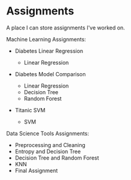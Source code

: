 # Assignments

A place I can store assignments I've worked on. 

Machine Learning Assignments:
* Diabetes Linear Regression
  * Linear Regression

* Diabetes Model Comparison
  * Linear Regression
  * Decision Tree
  * Random Forest
  
* Titanic SVM
  * SVM

Data Science Tools Assignments:
* Preprocessing and Cleaning
* Entropy and Decision Tree
* Decision Tree and Random Forest
* KNN
* Final Assignment
